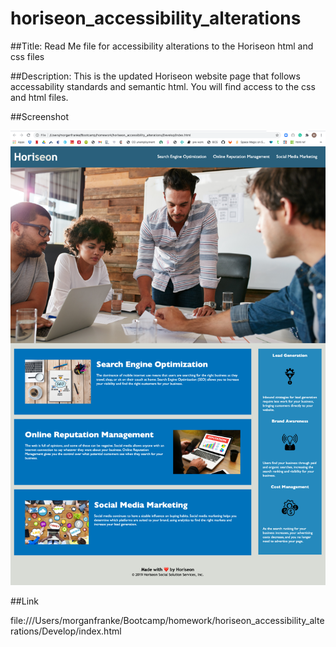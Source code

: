 # horiseon_accessibility_alterations

##Title: Read Me file for accessibility alterations to the Horiseon html and css files

##Description: This is the updated Horiseon website page that follows accessability standards and semantic html. You will find access to the css and html files.

##Screenshot


![alt text](./develop/assets/images/horiseon_accessability__alterations_screenshot.png)

##Link

file:///Users/morganfranke/Bootcamp/homework/horiseon_accessibility_alterations/Develop/index.html